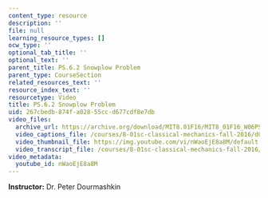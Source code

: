 ```yaml
---
content_type: resource
description: ''
file: null
learning_resource_types: []
ocw_type: ''
optional_tab_title: ''
optional_text: ''
parent_title: PS.6.2 Snowplow Problem
parent_type: CourseSection
related_resources_text: ''
resource_index_text: ''
resourcetype: Video
title: PS.6.2 Snowplow Problem
uid: 267cbedb-874f-a028-55cc-d677cdf8e7db
video_files:
  archive_url: https://archive.org/download/MIT8.01F16/MIT8_01F16_W06PS02_360p.mp4
  video_captions_file: /courses/8-01sc-classical-mechanics-fall-2016/d065f17bd5b75db8b31b22eccce5b643_nWaoEjE8a8M.vtt
  video_thumbnail_file: https://img.youtube.com/vi/nWaoEjE8a8M/default.jpg
  video_transcript_file: /courses/8-01sc-classical-mechanics-fall-2016/9e98c1a566d79b3854041f7de331dbc3_nWaoEjE8a8M.pdf
video_metadata:
  youtube_id: nWaoEjE8a8M
---
```


**Instructor:** Dr. Peter Dourmashkin